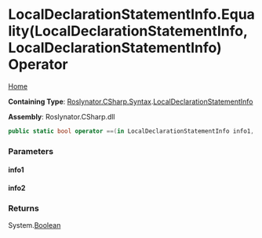<a name="_top"></a>

# LocalDeclarationStatementInfo\.Equality\(LocalDeclarationStatementInfo, LocalDeclarationStatementInfo\) Operator

[Home](../../../../../README.md#_top)

**Containing Type**: [Roslynator.CSharp.Syntax](../../README.md#_top)\.[LocalDeclarationStatementInfo](../README.md#_top)

**Assembly**: Roslynator\.CSharp\.dll

```csharp
public static bool operator ==(in LocalDeclarationStatementInfo info1, in LocalDeclarationStatementInfo info2)
```

### Parameters

#### info1

#### info2

### Returns

System\.[Boolean](https://docs.microsoft.com/en-us/dotnet/api/system.boolean)

